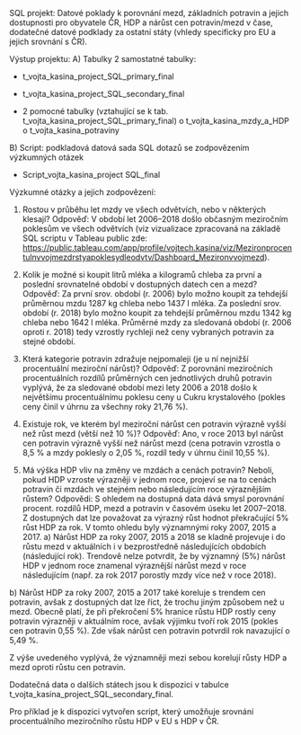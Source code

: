 SQL projekt:
Datové poklady k porovnání mezd, základních potravin a jejich dostupnosti pro obyvatele ČR, HDP a nárůst cen potravin/mezd v čase, dodatečné datové podklady za ostatní státy (vhledy specificky pro EU a jejich srovnání s ČR).

Výstup projektu: 
A)	Tabulky
2 samostatné tabulky:
-	t_vojta_kasina_project_SQL_primary_final
-	t_vojta_kasina_project_SQL_secondary_final

-	2 pomocné tabulky (vztahující se k tab. t_vojta_kasina_project_SQL_primary_final)
o	t_vojta_kasina_mzdy_a_HDP
o	t_vojta_kasina_potraviny

B)	Script: podkladová datová sada SQL dotazů se zodpovězením výzkumných otázek 
-	Script_vojta_kasina_project SQL_final


Výzkumné otázky a jejich zodpovězení:

1.	Rostou v průběhu let mzdy ve všech odvětvích, nebo v některých klesají?
Odpověď: V období let 2006–2018 došlo občasným meziročním poklesům ve všech odvětvích (viz vizualizace zpracovaná na základě SQL scriptu v Tableau public zde: https://public.tableau.com/app/profile/vojtech.kasina/viz/Mezironprocentulnvvojmezdrstyapoklesydleodvtv/Dashboard_Mezironvvojmezd).

2.	Kolik je možné si koupit litrů mléka a kilogramů chleba za první a poslední srovnatelné období v dostupných datech cen a mezd?
Odpověď: Za první srov. období (r. 2006) bylo možno koupit za tehdejší průměrnou mzdu 1287 kg chleba nebo 1437 l mléka. Za poslední srov. období (r. 2018) bylo možno koupit za tehdejší průměrnou mzdu 1342 kg chleba nebo 1642 l mléka. Průměrné mzdy za sledovaná období (r. 2006 oproti r. 2018) tedy vzrostly rychleji než ceny vybraných potravin za stejné období.

3.	Která kategorie potravin zdražuje nejpomaleji (je u ní nejnižší procentuální meziroční nárůst)?
Odpověď: Z porovnání meziročních procentuálních rozdílů průměrných cen jednotlivých druhů potravin vyplývá, že za sledované období mezi lety 2006 a 2018 došlo k největšímu procentuálnímu poklesu ceny u Cukru krystalového (pokles ceny činil v úhrnu za všechny roky 21,76 %).

4.	Existuje rok, ve kterém byl meziroční nárůst cen potravin výrazně vyšší než růst mezd (větší než 10 %)?
Odpověď: Ano, v roce 2013 byl nárůst cen potravin výrazně vyšší než nárůst mezd (cena potravin vzrostla o 8,5 % a mzdy poklesly o 2,05 %, rozdíl tedy v úhrnu činil 10,55 %).

5.	Má výška HDP vliv na změny ve mzdách a cenách potravin? Neboli, pokud HDP vzroste výrazněji v jednom roce, projeví se na to cenách potravin či mzdách ve stejném nebo následujícím roce výraznějším růstem?
Odpovědi: S ohledem na dostupná data dává smysl porovnání procent. rozdílů HDP, mezd a potravin v časovém úseku let 2007–2018. Z dostupných dat lze považovat za výrazný růst hodnot překračující 5% růst HDP za rok. V tomto ohledu byly významnými roky 2007, 2015 a 2017.
a)	Nárůst HDP za roky 2007, 2015 a 2018 se kladně projevuje i do růstu mezd v aktuálních i v bezprostředně následujících obdobích (následující rok). Trendově nelze potvrdit, že by významný (5%) nárůst HDP v jednom roce znamenal výraznější nárůst mezd v roce následujícím (např. za rok 2017 porostly mzdy více než v roce 2018).

b)	Nárůst HDP za roky 2007, 2015 a 2017 také koreluje s trendem cen potravin, avšak z dostupných dat lze říct, že trochu jiným způsobem než u mezd. Obecně platí, že při překročení 5% hranice růstu HDP rostly ceny potravin výrazněji v aktuálním roce, avšak výjimku tvoří rok 2015 (pokles cen potravin 0,55 %). Zde však nárůst cen potravin potvrdil rok navazující o 5,49 %.

Z výše uvedeného vyplývá, že významněji mezi sebou korelují růsty HDP a mezd oproti růstu cen potravin.

Dodatečná data o dalších státech jsou k dispozici v tabulce  t_vojta_kasina_project_SQL_secondary_final.

Pro příklad je k dispozici vytvořen script, který umožňuje srovnání procentuálního meziročního růstu HDP v EU  s HDP v ČR.

